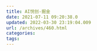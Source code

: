 ```yaml
---
title: AI悦创-掘金
date: 2021-07-11 09:20:38.0
updated: 2022-03-30 23:19:04.009
url: /archives/460.html
categories: 
tags: 
---
```


